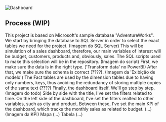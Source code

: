 ![Dashboard](]https://github.com/user-attachments/assets/c2135f1e-9ac8-46c2-89db-ae7a0b17d56b)

## Process (WIP)

This project is based on Microsoft's sample database "AdventureWorks". We start by bringing the database to SQL Server in order to select the exact tables we need for the project. 
(Imagem do SQL Server)
This will be simulation of a sales dashboard, therefore, our main variables of interest will be budget, customers, products and, obviously, sales. The SQL scripts used to make this selection will be in the repository.
(Imagem do script)
First, we make sure the data is in the right type.
('Transform data' no PowerBI)
After that, we make sure the schema is correct (????).
(Imagem da 'Exibição de modelo')
The Fact tables are used by the dimension tables due to having only numbers, keys, thus avoiding the redundancy of storing multiple copies of the same text (????)
Finally, the dashboard itself. We'll go step by step.
(Imagem do todo)
Side by side with the title, I've set the filters related to time. On the left side of the dashboard, I've set the filters realted to other variables, such as city and product.
Between these, I've set the main KPI of the dashboard, which tracks the monthly sales as related to budget. (...)
(Imagem da KPI)
Mapa (...)
Tabela (...)

